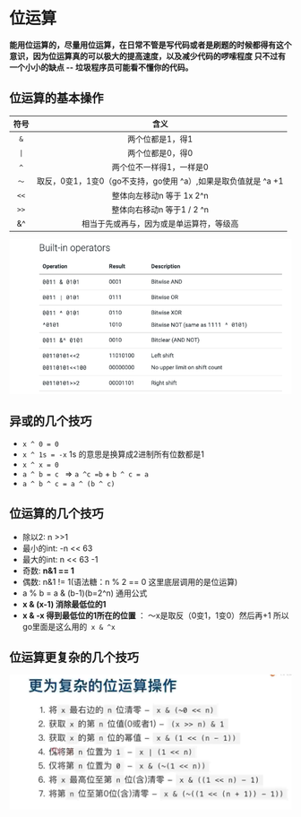 # 位运算
**能用位运算的，尽量用位运算，在日常不管是写代码或者是刷题的时候都得有这个意识，因为位运算真的可以极大的提高速度，以及减少代码的啰嗦程度
只不过有一个小小的缺点 --  垃圾程序员可能看不懂你的代码。**
## 位运算的基本操作
|符号|含义|
|:---:|:---:|
|`&`|两个位都是1，得1|
|`\|`|两个位都是0，得0|
|`^`|两个位不一样得1，一样是0|
|`～`|取反，0变1，1变0（go不支持，go使用 ^a）,如果是取负值就是 ^a +1|
|`<<`|整体向左移动n 等于 1x 2^n|
|`>>`|整体向右移动n 等于1 / 2 ^n|
|&^ |相当于先或再与，因为或是单运算符，等级高|

![p](./1.5.png)
## 异或的几个技巧
- `x ^ 0 = 0`
- `x ^ 1s = -x` 1s 的意思是换算成2进制所有位数都是1
-  `x ^ x = 0`
- `a ^ b = c ` => `a ^c =b` + `b ^ c = a`
- `a ^ b ^ c = a ^ (b ^ c)`

## 位运算的几个技巧
- 除以2: n >>1
- 最小的int:  -n << 63
- 最大的int: n << 63 -1
- 奇数: **n&1 == 1**
- 偶数: n&1 != 1(语法糖：n % 2 == 0 这里底层调用的是位运算)
- a % b = a & (b-1)(b=2^n) 通用公式
- **x & (x-1) 消除最低位的1**
- **x & -x 得到最低位的1所在的位置** ： ～x是取反（0变1，1变0）然后再+1 所以go里面是这么用的` x & ^x`
## 位运算更复杂的几个技巧
![p](./1.4.png)
